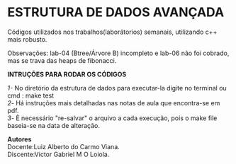 # ESTRUTURA DE DADOS AVANÇADA

Códigos utilizados nos trabalhos(laborátorios) semanais, utilizando c++ mais robusto.

Observações: lab-04 (Btree/Árvore B) incompleto e lab-06 não foi cobrado, mas se trava das heaps de fibonacci.


**INTRUÇÕES PARA RODAR OS CÓDIGOS**

*1-* No diretório da estrutura de dados para executar-la digite no terminal ou cmd : make test
<br>
*2*- Há instruções mais detalhadas nas notas de aula que encontra-se em pdf.
<br>
*3*- È necessário "re-salvar" o arquivo a cada execução, pois o make file baseia-se na data de alteração.


**Autores**
        <br>
        Docente:Luiz Alberto do Carmo Viana.
        <br>
        Discente:Victor Gabriel M O Loiola.



